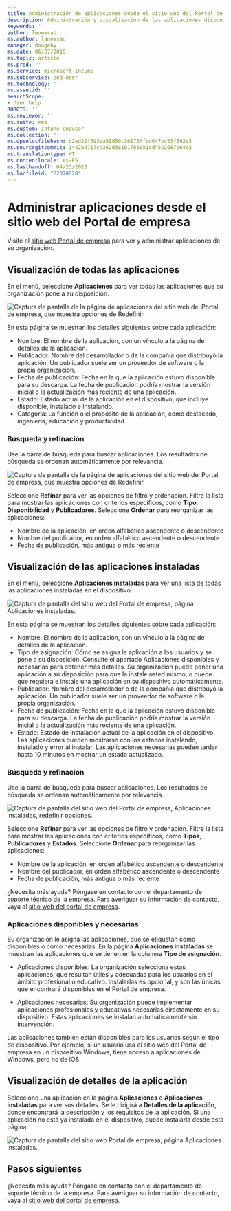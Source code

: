 ```yaml
---
title: Administración de aplicaciones desde el sitio web del Portal de empresa de Intune
description: Administración y visualización de las aplicaciones disponibles e instaladas
keywords: ''
author: lenewsad
ms.author: lanewsad
manager: dougeby
ms.date: 06/27/2019
ms.topic: article
ms.prod: ''
ms.service: microsoft-intune
ms.subservice: end-user
ms.technology: ''
ms.assetid: ''
searchScope:
- User help
ROBOTS: ''
ms.reviewer: ''
ms.suite: ems
ms.custom: intune-enduser
ms.collection: ''
ms.openlocfilehash: b2ed22f393ea58d50c10175ffbd647bc53f592e5
ms.sourcegitcommit: 1442a4717ca362d38101785851cd45b2687b64e5
ms.translationtype: HT
ms.contentlocale: es-ES
ms.lasthandoff: 04/23/2020
ms.locfileid: "82078828"
---
```

# <a name="manage-apps-from-the-company-portal-website"></a>Administrar aplicaciones desde el sitio web del Portal de empresa 
Visite el [sitio web Portal de empresa](https://portal.manage.microsoft.com) para ver y administrar aplicaciones de su organización. 

## <a name="view-all-apps"></a>Visualización de todas las aplicaciones  
En el menú, seleccione **Aplicaciones** para ver todas las aplicaciones que su organización pone a su disposición. 

   ![Captura de pantalla de la página de aplicaciones del sitio web del Portal de empresa, que muestra opciones de Redefinir.](./media/intune-view-apps-1907.png)  

En esta página se muestran los detalles siguientes sobre cada aplicación:  

* Nombre: El nombre de la aplicación, con un vínculo a la página de detalles de la aplicación.
* Publicador: Nombre del desarrollador o de la compañía que distribuyó la aplicación. Un publicador suele ser un proveedor de software o la propia organización.  
* Fecha de publicación: Fecha en la que la aplicación estuvo disponible para su descarga. La fecha de publicación podría mostrar la versión inicial o la actualización más reciente de una aplicación.
* Estado: Estado actual de la aplicación en el dispositivo, que incluye disponible, instalado e instalando. 
* Categoría: La función o el propósito de la aplicación, como destacado, ingeniería, educación y productividad.  

### <a name="search-and-refine"></a>Búsqueda y refinación   

Use la barra de búsqueda para buscar aplicaciones. Los resultados de búsqueda se ordenan automáticamente por relevancia.  

   ![Captura de pantalla de la página de aplicaciones del sitio web del Portal de empresa, que muestra opciones de Redefinir.](./media/intune-refine-all-apps-1907.png)  

Seleccione **Refinar** para ver las opciones de filtro y ordenación. Filtre la lista para mostrar las aplicaciones con criterios específicos, como **Tipo**, **Disponibilidad** y **Publicadores**. Seleccione **Ordenar** para reorganizar las aplicaciones:

* Nombre de la aplicación, en orden alfabético ascendente o descendente 
* Nombre del publicador, en orden alfabético ascendente o descendente 
* Fecha de publicación, más antigua o más reciente  

## <a name="view-installed-apps"></a>Visualización de las aplicaciones instaladas  
En el menú, seleccione **Aplicaciones instaladas** para ver una lista de todas las aplicaciones instaladas en el dispositivo.  

   ![Captura de pantalla del sitio web del Portal de empresa, página Aplicaciones instaladas.](./media/intune-installed-apps-1907.png)  


En esta página se muestran los detalles siguientes sobre cada aplicación:  

* Nombre: El nombre de la aplicación, con un vínculo a la página de detalles de la aplicación.
* Tipo de asignación: Cómo se asigna la aplicación a los usuarios y se pone a su disposición. Consulte el apartado Aplicaciones disponibles y necesarias para obtener más detalles. Su organización puede poner una aplicación a su disposición para que la instale usted mismo, o puede que requiera e instale una aplicación en su dispositivo automáticamente.  
* Publicador: Nombre del desarrollador o de la compañía que distribuyó la aplicación. Un publicador suele ser un proveedor de software o la propia organización.  
* Fecha de publicación: Fecha en la que la aplicación estuvo disponible para su descarga. La fecha de publicación podría mostrar la versión inicial o la actualización más reciente de una aplicación.
* Estado: Estado de instalación actual de la aplicación en el dispositivo. Las aplicaciones pueden mostrarse con los estados instalando, instalado y error al instalar. Las aplicaciones necesarias pueden tardar hasta 10 minutos en mostrar un estado actualizado.  

### <a name="search-and-refine"></a>Búsqueda y refinación  

Use la barra de búsqueda para buscar aplicaciones. Los resultados de búsqueda se ordenan automáticamente por relevancia.  

   ![Captura de pantalla del sitio web del Portal de empresa, Aplicaciones instaladas, redefinir opciones.](./media/intune-installed-refine-1907.png)  

Seleccione **Refinar** para ver las opciones de filtro y ordenación. Filtre la lista para mostrar las aplicaciones con criterios específicos, como **Tipos**, **Publicadores** y **Estados**. Seleccione **Ordenar** para reorganizar las aplicaciones:

* Nombre de la aplicación, en orden alfabético ascendente o descendente  
* Nombre del publicador, en orden alfabético ascendente o descendente  
* Fecha de publicación, más antigua o más reciente  

¿Necesita más ayuda? Póngase en contacto con el departamento de soporte técnico de la empresa. Para averiguar su información de contacto, vaya al [sitio web del portal de empresa](https://go.microsoft.com/fwlink/?linkid=2010980).  

### <a name="available-and-required-apps"></a>Aplicaciones disponibles y necesarias
Su organización le asigna las aplicaciones, que se etiquetan como disponibles o como necesarias. En la página **Aplicaciones instaladas** se muestran las aplicaciones que se tienen en la columna **Tipo de asignación**. 


* Aplicaciones disponibles: La organización selecciona estas aplicaciones, que resultan útiles y adecuadas para los usuarios en el ámbito profesional o educativo. Instalarlas es opcional, y son las únicas que encontrará disponibles en el Portal de empresa. 

* Aplicaciones necesarias: Su organización puede implementar aplicaciones profesionales y educativas necesarias directamente en su dispositivo. Estas aplicaciones se instalan automáticamente sin intervención. 

Las aplicaciones también están disponibles para los usuarios según el tipo de dispositivo. Por ejemplo, si un usuario usa el sitio web del Portal de empresa en un dispositivo Windows, tiene acceso a aplicaciones de Windows, pero no de iOS.  

## <a name="view-app-details"></a>Visualización de detalles de la aplicación  
Seleccione una aplicación en la página **Aplicaciones** o **Aplicaciones instaladas** para ver sus detalles. Se le dirigirá a **Detalles de la aplicación**, donde encontrará la descripción y los requisitos de la aplicación. Si una aplicación no está ya instalada en el dispositivo, puede instalarla desde esta página. 


   ![Captura de pantalla del sitio web Portal de empresa, página Aplicaciones instaladas.](./media/intune-app-details-1907.png)  

## <a name="next-steps"></a>Pasos siguientes
¿Necesita más ayuda? Póngase en contacto con el departamento de soporte técnico de la empresa. Para averiguar su información de contacto, vaya al [sitio web del portal de empresa](https://go.microsoft.com/fwlink/?linkid=2010980).  
